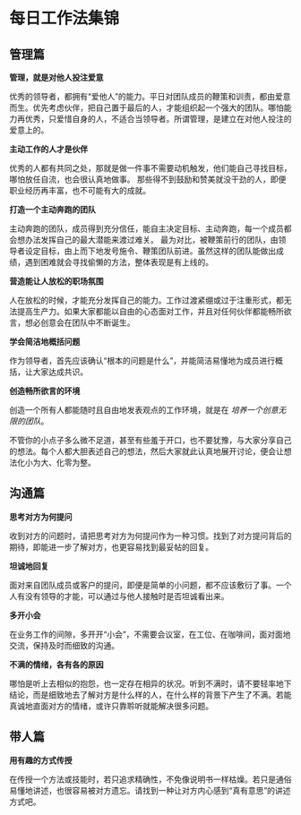 # 每日工作法集锦


## 管理篇

**管理，就是对他人投注爱意**

优秀的领导者，都拥有“爱他人”的能力。平日对团队成员的鞭策和训责，都由爱意而生。优先考虑伙伴，把自己置于最后的人，才能组织起一个强大的团队。哪怕能力再优秀，只爱惜自身的人，不适合当领导者。所谓管理，是建立在对他人投注的爱意上的。


**主动工作的人才是伙伴**

优秀的人都有共同之处，那就是做一件事不需要动机触发，他们能自己寻找目标，哪怕放任自流，也会很认真地做事。
那些得不到鼓励和赞美就没干劲的人，即便职业经历再丰富，也不可能有大的成就。


**打造一个主动奔跑的团队**

主动奔跑的团队，成员得到充分信任，能自主决定目标、主动奔跑，每一个成员都会想办法发挥自己的最大潜能来渡过难关。
最为对比，被鞭策前行的团队，由领导者设定目标，由上而下地发号施令、鞭策团队前进。虽然这样的团队能做出成绩，遇到困难就会寻找偷懒的方法，整体表现是有上线的。


**营造能让人放松的职场氛围**

人在放松的时候，才能充分发挥自己的能力。工作过渡紧绷或过于注重形式，都无法提高生产力。如果大家都能以自由的心态面对工作，并且对任何伙伴都能畅所欲言，想必创意会在团队中不断诞生。

**学会简洁地概括问题**

作为领导者，首先应该确认“根本的问题是什么”，并能简洁易懂地为成员进行概括，让大家达成共识。

**创造畅所欲言的环境**

创造一个所有人都能随时且自由地发表观点的工作环境，就是在 *培养一个创意无限的团队*。

不管你的小点子多么微不足道，甚至有些羞于开口，也不要犹豫，与大家分享自己的想法。每个人都大胆表述自己的想法，然后大家就此认真地展开讨论，便会让想法化小为大、化零为整。







## 沟通篇

**思考对方为何提问**

收到对方的问题时，请把思考对方为何提问作为一种习惯。找到了对方提问背后的期待，即能进一步了解对方，也更容易找到最妥帖的回复。

**坦诚地回复**

面对来自团队成员或客户的提问，即便是简单的小问题，都不应该敷衍了事。一个人有没有领导的才能，可以通过与他人接触时是否坦诚看出来。

**多开小会**

在业务工作的间隙，多开开“小会”，不需要会议室，在工位、在咖啡间，面对面地交流，保持及时而细致的沟通。

**不满的情绪，各有各的原因**

哪怕是听上去相似的抱怨，也一定存在相异的状况。听到不满时，请不要轻率地下结论，而是细致地去了解对方是什么样的人，在什么样的背景下产生了不满。若能真诚地直面对方的情绪，或许只靠聆听就能解决很多问题。



## 带人篇

**用有趣的方式传授**

在传授一个方法或技能时，若只追求精确性，不免像说明书一样枯燥。若只是通俗易懂地讲述，也很容易被对方遗忘。请找到一种让对方内心感到“真有意思”的讲述方式吧。









